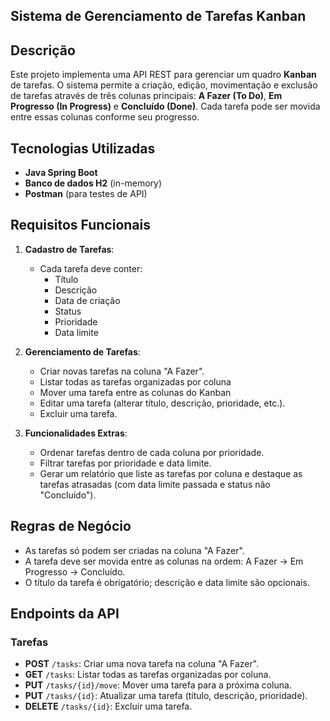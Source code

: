 ## Sistema de Gerenciamento de Tarefas Kanban

## Descrição
Este projeto implementa uma API REST para gerenciar um quadro **Kanban** de tarefas. O sistema permite a criação, edição, movimentação e exclusão de tarefas através de três colunas principais: **A Fazer (To Do)**, **Em Progresso (In Progress)** e **Concluído (Done)**. Cada tarefa pode ser movida entre essas colunas conforme seu progresso.

## Tecnologias Utilizadas
- **Java Spring Boot**
- **Banco de dados H2** (in-memory)
- **Postman** (para testes de API)

## Requisitos Funcionais
1. **Cadastro de Tarefas**:
   - Cada tarefa deve conter:
     - Título 
     - Descrição
     - Data de criação 
     - Status 
     - Prioridade 
     - Data limite 

2. **Gerenciamento de Tarefas**:
   - Criar novas tarefas na coluna "A Fazer".
   - Listar todas as tarefas organizadas por coluna 
   - Mover uma tarefa entre as colunas do Kanban 
   - Editar uma tarefa (alterar título, descrição, prioridade, etc.).
   - Excluir uma tarefa.

3. **Funcionalidades Extras**:
   - Ordenar tarefas dentro de cada coluna por prioridade.
   - Filtrar tarefas por prioridade e data limite.
   - Gerar um relatório que liste as tarefas por coluna e destaque as tarefas atrasadas (com data limite passada e status não "Concluído").

## Regras de Negócio
- As tarefas só podem ser criadas na coluna "A Fazer".
- A tarefa deve ser movida entre as colunas na ordem: A Fazer → Em Progresso → Concluído.
- O título da tarefa é obrigatório; descrição e data limite são opcionais.

## Endpoints da API 

### Tarefas
- **POST** `/tasks`: Criar uma nova tarefa na coluna "A Fazer".
- **GET** `/tasks`: Listar todas as tarefas organizadas por coluna.
- **PUT** `/tasks/{id}/move`: Mover uma tarefa para a próxima coluna.
- **PUT** `/tasks/{id}`: Atualizar uma tarefa (título, descrição, prioridade).
- **DELETE** `/tasks/{id}`: Excluir uma tarefa.



